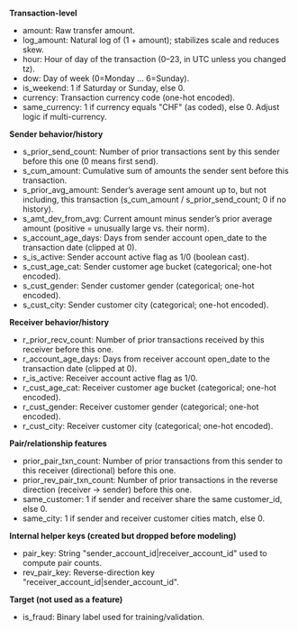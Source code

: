 **Transaction-level**
- amount: Raw transfer amount.
- log_amount: Natural log of (1 + amount); stabilizes scale and reduces skew.
- hour: Hour of day of the transaction (0–23, in UTC unless you changed tz).
- dow: Day of week (0=Monday … 6=Sunday).
- is_weekend: 1 if Saturday or Sunday, else 0.
- currency: Transaction currency code (one-hot encoded).
- same_currency: 1 if currency equals "CHF" (as coded), else 0. Adjust logic if multi-currency.

**Sender behavior/history**
- s_prior_send_count: Number of prior transactions sent by this sender before this one (0 means first send).
- s_cum_amount: Cumulative sum of amounts the sender sent before this transaction.
- s_prior_avg_amount: Sender’s average sent amount up to, but not including, this transaction (s_cum_amount / s_prior_send_count; 0 if no history).
- s_amt_dev_from_avg: Current amount minus sender’s prior average amount (positive = unusually large vs. their norm).
- s_account_age_days: Days from sender account open_date to the transaction date (clipped at 0).
- s_is_active: Sender account active flag as 1/0 (boolean cast).
- s_cust_age_cat: Sender customer age bucket (categorical; one-hot encoded).
- s_cust_gender: Sender customer gender (categorical; one-hot encoded).
- s_cust_city: Sender customer city (categorical; one-hot encoded).

**Receiver behavior/history**
- r_prior_recv_count: Number of prior transactions received by this receiver before this one.
- r_account_age_days: Days from receiver account open_date to the transaction date (clipped at 0).
- r_is_active: Receiver account active flag as 1/0.
- r_cust_age_cat: Receiver customer age bucket (categorical; one-hot encoded).
- r_cust_gender: Receiver customer gender (categorical; one-hot encoded).
- r_cust_city: Receiver customer city (categorical; one-hot encoded).

**Pair/relationship features**
- prior_pair_txn_count: Number of prior transactions from this sender to this receiver (directional) before this one.
- prior_rev_pair_txn_count: Number of prior transactions in the reverse direction (receiver → sender) before this one.
- same_customer: 1 if sender and receiver share the same customer_id, else 0.
- same_city: 1 if sender and receiver customer cities match, else 0.

**Internal helper keys (created but dropped before modeling)**
- pair_key: String "sender_account_id|receiver_account_id" used to compute pair counts.
- rev_pair_key: Reverse-direction key "receiver_account_id|sender_account_id".

**Target (not used as a feature)**
- is_fraud: Binary label used for training/validation.